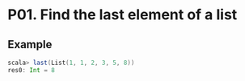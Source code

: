 # P01. Find the last element of a list

## Example

``` scala
scala> last(List(1, 1, 2, 3, 5, 8))
res0: Int = 8
```
